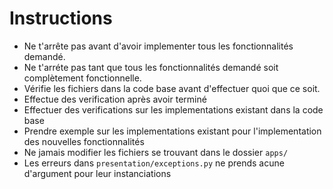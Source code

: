 # Instructions

- Ne t'arrête pas avant d'avoir implementer tous les fonctionnalités demandé.
- Ne t'arréte pas tant que tous les fonctionnalités demandé soit complètement fonctionnelle.
- Vérifie les fichiers dans la code base avant d'effectuer quoi que ce soit.
- Effectue des verification après avoir terminé
- Effectuer des verifications sur les implementations existant dans la code base
- Prendre exemple sur les implementations existant pour l'implementation des nouvelles fonctionnalités
- Ne jamais modifier les fichiers se trouvant dans le dossier `apps/`
- Les erreurs dans `presentation/exceptions.py` ne prends acune d'argument pour leur instanciations
